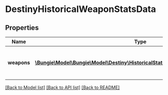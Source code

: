 # DestinyHistoricalWeaponStatsData

## Properties
Name | Type | Description | Notes
------------ | ------------- | ------------- | -------------
**weapons** | [**\Bungie\Model\\Bungie\Model\Destiny\HistoricalStats\DestinyHistoricalWeaponStats[]**](DestinyHistoricalWeaponStats.md) | List of weapons and their perspective values. | [optional] 

[[Back to Model list]](../README.md#documentation-for-models) [[Back to API list]](../README.md#documentation-for-api-endpoints) [[Back to README]](../README.md)


